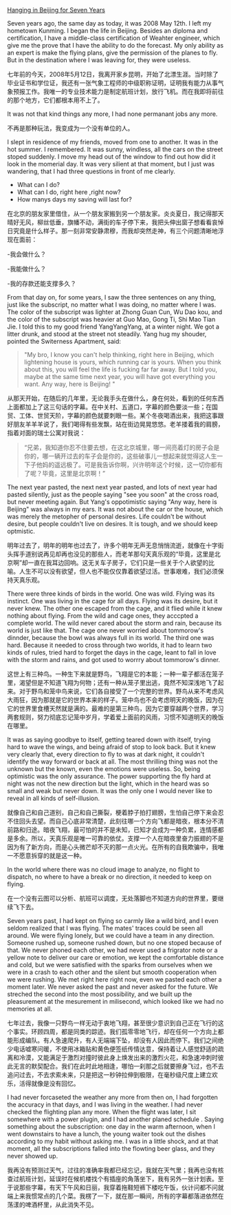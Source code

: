 [Hanging in Beijing for Seven Years](http://mp.weixin.qq.com/s?__biz=MjM5MjAzODU2MA==&mid=206941071&idx=1&sn=8f4470c71f9dc58244e0b3516fa1733a&3rd=MzA3MDU4NTYzMw==&scene=6#rd)

Seven years ago, the same day as today, it was 2008 May 12th. I left my hometown Kunming. I began the life in Beijing. Besides an diploma and certification,  I have a middle-class certification of Weahter engineer, which give me the prove that I have the ability to do the forecast. My only ability as an expert is make the flying plans, give the permission of the planes to fly. But in the destination where I was leaving for, they were useless.

七年前的今天，2008年5月12日，我离开家乡昆明，开始了北漂生涯。当时除了毕业证书和学位证，我还有一张气象工程师的中级职称证明，证明我有能力从事气象预报工作。我唯一的专业技术能力是制定航班计划，放行飞机。而在我即将前往的那个地方，它们都根本用不上了。

It was not that kind things any more, I had none permanant jobs any more.

不再是那种玩法，我变成为一个没有单位的人。

I slept in residence of my friends,  moved from one to another. It was in the hot summer. I remembered. It was sunny, windless, all the cars on the street stoped suddenly. I move my head out of the window to find out how did it look in the momerial day. It was very silient at that moment,  but I just was wandering, that I had three questions in front of me clearly.

- What can I do?
- What can I do, right here ,right now?
- How manys days my saving will last for?


在北京的朋友家里借住，从一个朋友家搬到另一个朋友家。炎炎夏日，我记得那天晴好无风，柳丝低垂，旗幡不动，满街的车子停下来，我把头伸出窗子想看看哀悼日究竟是什么样子。那一刻非常安静肃穆，而我却突然走神，有三个问题清晰地浮现在面前：

-我会做什么？

-我能做什么？

-我的存款还能支撑多久？

From that day on, for some years, I saw the three sentences on any thing,  just like the subscript, no matter what I was doing, no matter where I was. The color of the subscript was  lighter at Zhong Guan Cun, Wu Dao kou, and the color of the subscript was heavier at  Guo Mao, Gong Ti, Shi Mao Tian Jie. I told this to my good friend YangYangYang, at a winter night. We got a litter drunk, and stood at the street not steadily. Yang hug my shouder, pointed the Switerness Apartment, said:

> "My bro, I know you can't help thinking, right here in Beijing, which lightening house is yours, which running car is yours. When you think about this, you will feel the life is fucking far far away. But I told you, maybe at the same time next year, you     will have got everything you want. Any way, here is Beijing! "

从那天开始，在随后的几年里，无论我手头在做什么，身在何处，看到的任何东西上面都加上了这三句话的字幕。在中关村、五道口，字幕的颜色要淡一些；在国贸、工体、世贸天阶，字幕的颜色就要刺眼一些。某个冬夜喝酒出来，我把这事跟好朋友羊羊羊说了，我们喝得有些发飘，站在街边晃晃悠悠。老羊搂着我的肩膀，指着对面的瑞士公寓对我说：

> “兄弟，我知道你忍不住要去想，在这北京城里，哪一间亮着灯的房子会是你的，哪一辆开过去的车子会是你的，这些破事儿一想起来就觉得这人生一下子他妈的遥远极了。可是我告诉你啊，兴许明年这个时候，这一切你都有了呢？毕竟，这里是北京啊！”

The next year pasted, the next next year pasted,  and lots of next year had pasted silently, just as the people saying "see you soon" at the cross road,  but never meeting again. But Yang's oppotimistic saying "Any way, here is Beijing" was always in my ears. It was not about the car or the house, which was merely the metopher of personal desires. Life couldn't be without desire, but people couldn't live on desires. It is tough, and we should keep optmistic.

明年过去了，明年的明年也过去了，许多个明年无声无息悄悄流逝，就像在十字街头挥手道别说再见却再也没见的那些人，而老羊那句天真乐观的“毕竟，这里是北京啊”却一直在我耳边回响。这无关车子房子，它们只是一些关于个人欲望的比喻。人生不可以没有欲望，但人也不能仅仅靠着欲望过活。世事艰难，我们必须保持天真乐观。

There were three kinds of birds in the world. One was wild. Flying was its instinct. One was living in the cage for all days. Flying was its desire, but it never knew.  The other one escaped from the cage, and it flied while it knew nothing about flying. From the wild and cage ones, they acccpted a complete world. The wild never cared about the storm and rain, because its world is just like that. The cage one never worried about tommorow's dinnder, because the bowl was always full in its world. The third one was hard. Because it needed to cross through two worlds, it had to learn two kinds of rules, tried hard to forget the days in the cage,  leant to fall in love with the storm and rains, and got used to worrry about tommorow's dinner.

这世上有三种鸟。一种生下来就是野鸟，飞翔是它的本能；一种一辈子都活在笼子里，渴望但是不知道飞翔为何物；还有一种从笼子里出逃，竟然不知深浅地飞了起来。对于野鸟和笼中鸟来说，它们各自接受了一个完整的世界。野鸟从来不考虑风大雨狂，因为那就是它的世界本来的样子。笼中鸟也不会考虑明天的晚饭，因为在它的世界里食槽天然就是满的。最难的是第三种鸟，因为它要穿越两个世界，学习两套规则，努力彻底忘记笼中岁月，学着爱上面前的风雨，习惯不知道明天的晚饭在哪里。

It was as saying goodbye to itself, getting teared down with itself, trying hard to wave the wings, and being afraid of stop to look back. But it knew very clearly that, every direction to fly to was at dark night, it couldn't identify the way forward or back at all. The most thrilling thing was not the unknown  but the known, even the emotions were useless. So, being optimistic was the only assurance. The power supporting the fly hard at night was not the new direction but the light, which  in the heard was so small and weak but never down. It was the only one I would never like  to reveal in all kinds of self-illusion.

就像自己和自己道别，自己和自己撕裂，梗着脖子拍打翅膀，生怕自己停下来会忍不住回头去望。而自己心底非常清楚，此刻往哪一个方向飞都是暗夜，根本分不清前路和归途。暗夜飞翔，最可怕的并不是未知，已知才会成为一种负累，连情感都是多余。所以，天真乐观是唯一可靠的依仗。支撑一个人在暗夜里奋力振翅的不是因为有了新方向，而是心头微芒却不灭的那一点火光。在所有的自我欺骗中，我唯一不愿意拆穿的就是这一种。

In the world where there was no cloud image to analyze, no flight to dispatch, no where to have a break or no direction, it needed to keep on flying.

在一个没有云图可以分析、航班可以调度，无处落脚也不知道方向的世界里，要继续飞下去。

Seven years past, I had kept on flying so carmly like a wild bird, and I even seldom realized that I was flying.  The mates' traces could be seen all around. We were flying lonely, but we could have a team in any direction. Someone rushed up, someone rushed down, but no one stoped because of that. We never phoned each other, we had never used a frigrator note or a yellow note to deliver our care or emotion, we kept the comfortable distance and cold, but we were satisfied with the sparks from ourselves when we were in a crash to each other and the silent but smooth cooperation when we were rushing. We met right here right now, even we pasted each other a moment later. We never asked the past and never asked for the future. We streched the second into the most possibility, and we built up the pleasurement at the mesurement in milisecond, which looked like we had no memories at all.

七年过去，我像一只野鸟一样无动于衷地飞翔，甚至很少意识到自己正在飞行的这个事实。环顾四周，都是同类的踪迹。我们孤零零地飞行，却在任何一个方向上都能形成编队。有人急速爬升，有人无端端下坠，却没有人因此而停下。我们之间绝少电话嘘寒问暖，不使用冰箱贴和黄色便签纸传情达意，保持着让人感觉舒适的疏离和冷漠，又能满足于激烈对撞时彼此身上焕发出来的激烈火花，和急速冲刺时彼此无言的默契配合。我们在此时此地相逢，哪怕一刹那之后就要擦身飞过，也不去追问过去，不去求索未来，只是把这一秒钟拉伸到极限，在毫秒级尺度上建立欢乐，活得就像是没有回忆。

I had never forcaseted the weather any more from then on, I had forgotten the accuracy in that days, and I was living in the weather. I had never checked the flighting plan any more. When the flight was later, I  sit somewhere with a power plugin, and  I had another planed schedule . Saying something about the subscription: one day in the warm afternoon, when I went downstairs to have a lunch, the young waiter took out the dishes according to my habit without asking me. I was in a little shock, and at that moment, all the subscriptions falled into the flowting beer glass, and they never showed up.

我再没有预测过天气，过往的准确率我都已经忘记，我就在天气里；我再也没有核查过航班计划，延误时在候机楼找个有插座的角落坐下，我有另外一张计划表。至于说那些字幕，有天下午风和日丽，我穿着拖鞋短裤下楼吃午饭，伙计问都不问就端上来我惯常点的几个菜。我楞了一下，就在那一瞬间，所有的字幕都落进依然在荡漾的啤酒杯里，从此消失不见。



